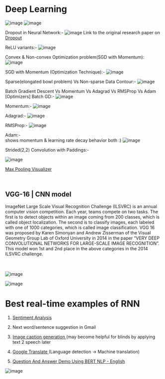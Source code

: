 # Deep Learning

![image](https://github.com/philoma/Deep_Learning/assets/87674698/dc6253e1-765f-4f1d-b294-715efeaf8760)
![image](https://github.com/philoma/Deep_Learning/assets/87674698/049183ca-5080-4638-b4ca-f5ae631cc21f)

Dropout in Neural Network:-
![image](https://github.com/philoma/Deep_Learning/assets/87674698/e36e1b0b-35b9-4327-8d6f-ffc0f98b0005)
Link to the original research paper on <a href='https://jmlr.org/papers/volume15/srivastava14a/srivastava14a.pdf'> Dropout</a>

ReLU variants:-
![image](https://github.com/philoma/Deep_Learning/assets/87674698/78c3ba42-980e-416c-b6cc-2067d135ffd5)

Convex & Non-convex Optimization problem(SGD with Momentum):
![image](https://github.com/philoma/Deep_Learning/assets/87674698/04667cde-f1dd-42ae-aecc-6b90f2b6928d)

SGD with Momentum (Optimization Technique):-
![image](https://github.com/philoma/Deep_Learning/assets/87674698/941e7ac7-b49e-48db-a27b-1ba297ed03fb)

Sparse(elongated bowl problem) Vs Non-sparse Data Contour:-
![image](https://github.com/philoma/Deep_Learning/assets/87674698/8993e2d6-e76b-402c-9dc3-5593bb0f6921)


Batch Gradient Descent Vs Momentum Vs Adagrad Vs RMSProp Vs Adam [Optimizers]
Batch GD:-
![image](https://github.com/philoma/Deep_Learning/assets/87674698/3a9f19ca-9984-42be-a73f-12234b791ed4)

Momentum:-
![image](https://github.com/philoma/Deep_Learning/assets/87674698/d50b6f83-31d9-4e2d-bdb5-c2a3206514ee)

Adagrad:-
![image](https://github.com/philoma/Deep_Learning/assets/87674698/6fe2c068-e33f-459e-9981-d237762f0f4b)

RMSProp:-
![image](https://github.com/philoma/Deep_Learning/assets/87674698/2c2ce57e-3195-4862-a068-6fb0b3f5025b)

Adam:- <br>
shows momentum & learning rate decay behavior both :) 
![image](https://github.com/philoma/Deep_Learning/assets/87674698/6c878a6a-8936-474d-b03b-2089fb1e4818)


Strided(2,2) Convolution with Paddings:- 

![image](https://upload.wikimedia.org/wikipedia/commons/0/04/Convolution_arithmetic_-_Padding_strides.gif)

<a href='https://deeplizard.com/resource/pavq7noze3'> Max Pooling Visualizer</a>


<br>
<h2><b>VGG-16 | CNN model</b></h2>
ImageNet Large Scale Visual Recognition Challenge (ILSVRC) is an annual computer vision competition. Each year, teams compete on two tasks. The first is to detect objects within an image coming from 200 classes, which is called object localization. The second is to classify images, each labeled with one of 1000 categories, which is called image classification. VGG 16 was proposed by Karen Simonyan and Andrew Zisserman of the Visual Geometry Group Lab of Oxford University in 2014 in the paper “VERY DEEP CONVOLUTIONAL NETWORKS FOR LARGE-SCALE IMAGE RECOGNITION”. This model won 1st  and 2nd place in the above categories in the 2014 ILSVRC challenge.
<br> <br>
<br>

![image](https://media.geeksforgeeks.org/wp-content/uploads/20200219152207/new41.jpg)

![image](https://media.geeksforgeeks.org/wp-content/uploads/20200219152327/conv-layers-vgg16.jpg)


# Best real-time examples of RNN
1. <a href='https://text2data.com/Demo'> Sentiment Analysis</a>

2. Next word/sentence suggestion in Gmail
3. <a href='https://milhidaka.github.io/chainer-image-caption'> Image caption generation </a> (may become helpful for blinds by applying text 2 speech later
4. <a href='https://translate.google.co.in'> Google Translate </a> (Language detection -> Machine translation)
5. <a href='https://www.pragnakalp.com/demos/BERT-NLP-QnA-Demo'> Question And Answer Demo Using BERT NLP - English </a>


![image](https://github.com/philoma/Deep_Learning/assets/87674698/02bd04f0-d581-4160-a2ef-22166efc63d2)
